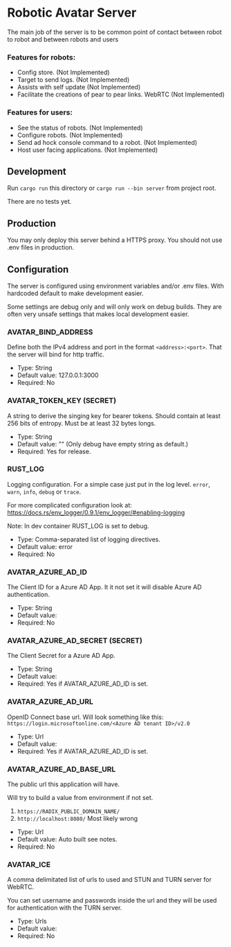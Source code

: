 # Robotic Avatar Server

The main job of the server is to be common point of contact between robot to robot and between robots and users

### Features for robots:
* Config store. (Not Implemented)
* Target to send logs. (Not Implemented)
* Assists with self update (Not Implemented)
* Facilitate the creations of pear to pear links. WebRTC (Not Implemented)

### Features for users:
* See the status of robots. (Not Implemented)
* Configure robots. (Not Implemented)
* Send ad hock console command to a robot. (Not Implemented)
* Host user facing applications. (Not Implemented)

## Development

Run `cargo run` this directory or `cargo run --bin server` from project root.

There are no tests yet.

## Production

You may only deploy this server behind a HTTPS proxy.
You should not use .env files in production. 

## Configuration
The server is configured using environment variables and/or .env files.
With hardcoded default to make development easier.

Some settings are debug only and will only work on debug builds. They are often very unsafe settings that makes local development easier.

### AVATAR_BIND_ADDRESS
Define both the IPv4 address and port in the format `<address>:<port>`. That the server will bind for http traffic.

* Type: String
* Default value: 127.0.0.1:3000
* Required: No

### AVATAR_TOKEN_KEY (SECRET)
A string to derive the singing key for bearer tokens. Should contain at least 256 bits of entropy. Must be at least 32 bytes longs.

* Type: String
* Default value: "" (Only debug have empty string as default.)
* Required: Yes for release.

### RUST_LOG
Logging configuration. For a simple case just put in the log level. `error`, `warn`, `info`, `debug` or `trace`. 

For more complicated configuration look at: https://docs.rs/env_logger/0.9.1/env_logger/#enabling-logging

Note: In dev container RUST_LOG is set to debug.

* Type: Comma-separated list of logging directives.
* Default value: error
* Required: No

### AVATAR_AZURE_AD_ID
The Client ID for a Azure AD App. It it not set it will disable Azure AD authentication. 

* Type: String
* Default value: 
* Required: No

### AVATAR_AZURE_AD_SECRET (SECRET)
The Client Secret for a Azure AD App. 

* Type: String
* Default value: 
* Required: Yes if AVATAR_AZURE_AD_ID is set.

### AVATAR_AZURE_AD_URL
OpenID Connect base url. Will look something like this: `https://login.microsoftonline.com/<Azure AD tenant ID>/v2.0`

* Type: Url
* Default value: 
* Required: Yes if AVATAR_AZURE_AD_ID is set.

### AVATAR_AZURE_AD_BASE_URL
The public url this application will have.

Will try to build a value from environment if not set.
1. `https://RADIX_PUBLIC_DOMAIN_NAME/`
2. `http://localhost:8080/` Most likely wrong

* Type: Url
* Default value: Auto built see notes.
* Required: No

### AVATAR_ICE
A comma delimitated list of urls to used and STUN and TURN server for WebRTC.

You can set username and passwords inside the url and they will be used for authentication with the TURN server.

* Type: Urls
* Default value: 
* Required: No

